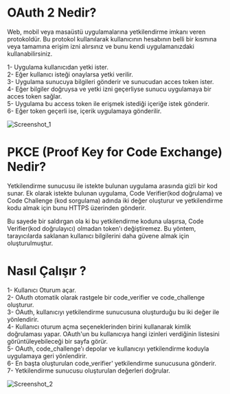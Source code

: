 
# OAuth 2 Nedir? 

Web, mobil veya masaüstü uygulamalarına yetkilendirme imkanı veren protokoldür. 
Bu protokol kullanılarak kullanıcının hesabının belli bir kısmına veya tamamına erişim izni alırsınız ve bunu kendi uygulamanızdaki kullanabilirsiniz. 


1- Uygulama kullanıcıdan yetki ister. <br>
2- Eğer kullanıcı isteği onaylarsa yetki verilir. <br>
3- Uygulama sunucuya bilgileri gönderir ve sunucudan acces token ister. <br>
4- Eğer bilgiler doğruysa ve yetki izni geçerliyse sunucu uygulamaya bir acces token sağlar.<br>
5- Uygulama bu access token ile erişmek istediği içeriğe istek gönderir.<br>
6- Eğer token geçerli ise, içerik uygulamaya gönderilir. <br>

![Screenshot_1](https://github.com/denizbineklioglu/TurkcellGY/assets/76698070/52106cf7-e40c-4f26-9daa-72bf4388811f)

# PKCE (Proof Key for Code Exchange) Nedir?


Yetkilendirme sunucusu ile istekte bulunan uygulama arasında gizli bir kod sunar. Ek olarak istekte bulunan uygulama, Code Verifier(kod doğrulama) ve Code Challenge (kod sorgulama) adında iki değer oluşturur ve yetkilendirme kodu almak için bunu HTTPS üzerinden gönderir. 

Bu sayede bir saldırgan ola ki bu yetkilendirme koduna ulaşırsa, Code Verifier(kod doğrulayıcı) olmadan token'ı değiştiremez.
Bu yöntem, tarayıcılarda saklanan kullanıcı bilgilerini daha güvene almak için oluşturulmuştur. 

# Nasıl Çalışır ?

1- Kullanıcı Oturum açar. <br>
2- OAuth otomatik olarak rastgele bir code_verifier ve code_challenge oluşturur.<br>
3- OAuth, kullanıcıyı yetkilendirme sunucusuna oluşturduğu bu iki değer ile yönlendirir.<br>
4- Kullanıcı oturum açma seçeneklerinden birini kullanarak kimlik doğrulaması yapar. OAuth'un bu kullanıcıya hangi izinleri verdiğinin listesini görüntüleyebileceği bir sayfa görür. <br>
5- OAuth, code_challenge'ı depolar ve kullanıcıyı yetkilendirme koduyla uygulamaya geri yönlendirir.<br> 
6- En başta oluşturulan code_verifier' yetkilendirme sunucusuna gönderir. <br>
7- Yetkilendirme sunucusu oluşturulan değerleri doğrular. <br>

![Screenshot_2](https://github.com/denizbineklioglu/TurkcellGY/assets/76698070/63b2da8b-96b5-41ba-9867-24b39e23eb79)
